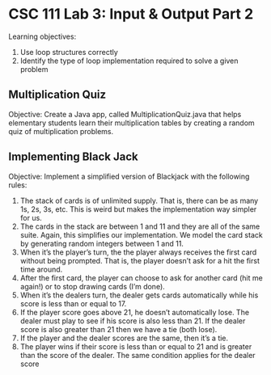 # CSC 111 Lab 3: Input & Output Part 2
Learning objectives:
1. Use loop structures correctly
2. Identify the type of loop implementation required to solve a given problem

## Multiplication Quiz
Objective: Create a Java app, called MultiplicationQuiz.java that helps elementary students learn their multiplication tables by creating a random quiz of multiplication problems.

## Implementing Black Jack
Objective: Implement a simplified version of Blackjack with the following rules:
1. The stack of cards is of unlimited supply. That is, there can be as many 1s, 2s, 3s, etc. This is weird but makes the implementation way simpler for us.
2. The cards in the stack are between 1 and 11 and they are all of the same suite. Again, this simplifies our implementation. We model the card stack by generating random integers between 1 and 11.
3. When it’s the player’s turn, the the player always receives the first card without being prompted. That is, the player doesn’t ask for a hit the first time around.
4. After the first card, the player can choose to ask for another card (hit me again!) or to stop drawing cards (I’m done).
5. When it’s the dealers turn, the dealer gets cards automatically while his score is less than or equal to 17.
6. If the player score goes above 21, he doesn’t automatically lose. The dealer must play to see if his score is also less than 21. If the dealer score is also greater than 21 then we have a tie (both lose).
7. If the player and the dealer scores are the same, then it’s a tie.
8. The player wins if their score is less than or equal to 21 and is greater than the score of the dealer. The same condition applies for the dealer score

